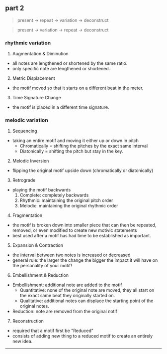 ## part 2

> present -> repeat -> variation -> deconstruct

> present -> variation -> repeat -> deconstruct

### rhythmic variation
1. Augmentation & Diminution
  + all notes are lengthened or shortened by the same ratio.
  + only specific note are lengthened or shortened.

2. Metric Displacement
  - the motif moved so that it starts on a different beat in the meter.

3. Time Signature Change
  - the motif is placed in a different time signature.

### melodic variation
1. Sequencing
  - taking an entire motif and moving it either up or down in pitch 
    + Chromatically = shifting the pitches by the exact same interval
    + Diatonically = shifting the pitch but stay in the key.

2. Melodic Inversion
  - flipping the original motif upside down (chromatically or diatonically)

3. Retrograde
  - playing the motif backwards
    1. Complete: completely backwards
    2. Rhythmic: maintaining the original pitch order
    3. Melodic: maintaining the original rhythmic order

4. Fragmentation
  - the motif is broken down into smaller piece that can then be repeated, removed, or even modified to create new motivic statements
  - best used after a motif has had time to be established as important.

5. Expansion & Contraction
  - the interval between two notes is increased or decreased
  - general rule: the larger the change the bigger the impact it will have on the personality of your motif!

6. Embellishment & Reduction
  + Embellishment: additional note are added to the motif
    - Quantitative: none of the original note are moved, they all start on the exact same beat they originally started on.
    - Qualitative: additional notes can displace the starting point of the original notes.
  + Reduction: note are removed from the original notif

7. Reconstruction
  - required that a motif first be "Reduced"
  - consists of adding new thing to a reduced motif to create an entirely new idea.

------

